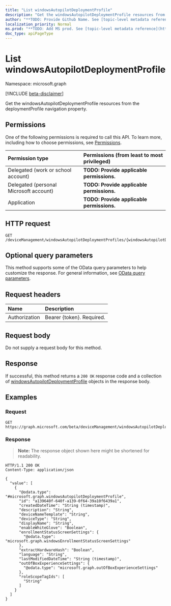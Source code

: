 ```yaml
---
title: "List windowsAutopilotDeploymentProfile"
description: "Get the windowsAutopilotDeploymentProfile resources from the deploymentProfile navigation property."
author: "**TODO: Provide Github Name. See [topic-level metadata reference](https://msgo.azurewebsites.net/add/document/guidelines/metadata.html#topic-level-metadata)**"
localization_priority: Normal
ms.prod: "**TODO: Add MS prod. See [topic-level metadata reference](https://msgo.azurewebsites.net/add/document/guidelines/metadata.html#topic-level-metadata)**"
doc_type: apiPageType
---
```


# List windowsAutopilotDeploymentProfile
Namespace: microsoft.graph

[!INCLUDE [beta-disclaimer](../../includes/beta-disclaimer.md)]

Get the windowsAutopilotDeploymentProfile resources from the deploymentProfile navigation property.

## Permissions
One of the following permissions is required to call this API. To learn more, including how to choose permissions, see [Permissions](/graph/permissions-reference).

|Permission type|Permissions (from least to most privileged)|
|:---|:---|
|Delegated (work or school account)|**TODO: Provide applicable permissions.**|
|Delegated (personal Microsoft account)|**TODO: Provide applicable permissions.**|
|Application|**TODO: Provide applicable permissions.**|

## HTTP request

<!-- {
  "blockType": "ignored"
}
-->
``` http
GET /deviceManagement/windowsAutopilotDeploymentProfiles/{windowsAutopilotDeploymentProfileId}/assignedDevices/{windowsAutopilotDeviceIdentityId}/deploymentProfile
```

## Optional query parameters
This method supports some of the OData query parameters to help customize the response. For general information, see [OData query parameters](/graph/query-parameters).

## Request headers
|Name|Description|
|:---|:---|
|Authorization|Bearer {token}. Required.|

## Request body
Do not supply a request body for this method.

## Response

If successful, this method returns a `200 OK` response code and a collection of [windowsAutopilotDeploymentProfile](../resources/windowsautopilotdeploymentprofile.md) objects in the response body.

## Examples

### Request
<!-- {
  "blockType": "request",
  "name": "list_windowsautopilotdeploymentprofile"
}
-->
``` http
GET https://graph.microsoft.com/beta/deviceManagement/windowsAutopilotDeploymentProfiles/{windowsAutopilotDeploymentProfileId}/assignedDevices/{windowsAutopilotDeviceIdentityId}/deploymentProfile
```


### Response
>**Note:** The response object shown here might be shortened for readability.
<!-- {
  "blockType": "response",
  "truncated": true,
  "@odata.type": "Collection(microsoft.graph.windowsAutopilotDeploymentProfile)"
}
-->
``` http
HTTP/1.1 200 OK
Content-Type: application/json

{
  "value": [
    {
      "@odata.type": "#microsoft.graph.windowsAutopilotDeploymentProfile",
      "id": "a139640f-640f-a139-0f64-39a10f6439a1",
      "createdDateTime": "String (timestamp)",
      "description": "String",
      "deviceNameTemplate": "String",
      "deviceType": "String",
      "displayName": "String",
      "enableWhiteGlove": "Boolean",
      "enrollmentStatusScreenSettings": {
        "@odata.type": "microsoft.graph.windowsEnrollmentStatusScreenSettings"
      },
      "extractHardwareHash": "Boolean",
      "language": "String",
      "lastModifiedDateTime": "String (timestamp)",
      "outOfBoxExperienceSettings": {
        "@odata.type": "microsoft.graph.outOfBoxExperienceSettings"
      },
      "roleScopeTagIds": [
        "String"
      ]
    }
  ]
}
```


